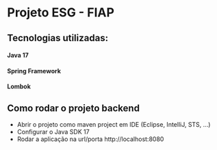 # Projeto ESG - FIAP

## Tecnologias utilizadas:
#### Java 17
#### Spring Framework
#### Lombok

## Como rodar o projeto backend
* Abrir o projeto como maven project em IDE (Eclipse, IntelliJ, STS, ...)
* Configurar o Java SDK 17
* Rodar a aplicação na url/porta http://localhost:8080

